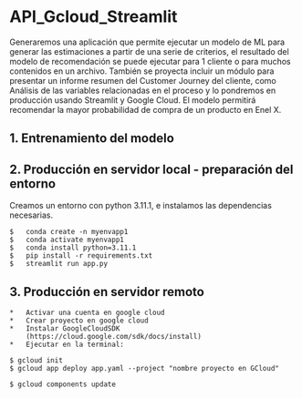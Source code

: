 # API_Gcloud_Streamlit
Generaremos una aplicación que permite ejecutar un modelo de ML para generar las estimaciones a partir de una serie de criterios, el resultado del modelo de recomendación se puede ejecutar para 1 cliente o para muchos contenidos en un archivo. También se proyecta incluir un módulo para presentar un informe resumen del Customer Journey del cliente, como Análisis de las variables relacionadas en el proceso y lo pondremos en producción usando Streamlit y Google Cloud. El modelo permitirá recomendar la mayor probabilidad de compra de un producto en Enel X.

##  1. Entrenamiento del modelo


##  2. Producción en servidor local - preparación del entorno

Creamos un entorno con python 3.11.1, e instalamos las dependencias necesarias.

    $   conda create -n myenvapp1
    $   conda activate myenvapp1
    $   conda install python=3.11.1
    $   pip install -r requirements.txt
    $   streamlit run app.py
    
##  3. Producción en servidor remoto

    *   Activar una cuenta en google cloud
    *   Crear proyecto en google cloud
    *   Instalar GoogleCloudSDK
        (https://cloud.google.com/sdk/docs/install)
    *   Ejecutar en la terminal:
    
    $ gcloud init
    $ gcloud app deploy app.yaml --project "nombre proyecto en GCloud"

    $ gcloud components update


